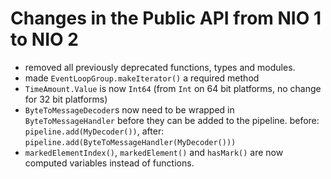 # Changes in the Public API from NIO 1 to NIO 2

- removed all previously deprecated functions, types and modules.
- made `EventLoopGroup.makeIterator()` a required method
- `TimeAmount.Value` is now `Int64` (from `Int` on 64 bit platforms, no change
  for 32 bit platforms)
- `ByteToMessageDecoder`s now need to be wrapped in `ByteToMessageHandler`
  before they can be added to the pipeline.
  before: `pipeline.add(MyDecoder())`, after: `pipeline.add(ByteToMessageHandler(MyDecoder()))`
- `markedElementIndex()`, `markedElement()` and `hasMark()` are now computed variables instead of functions.
